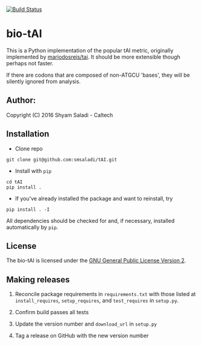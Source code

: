 [![Build Status](https://travis-ci.org/smsaladi/tAI.svg?branch=master)](https://travis-ci.org/smsaladi/tAI)

bio-tAI
=======

This is a Python implementation of the popular tAI metric, originally
implemented by [mariodosreis/tai](https://github.com/mariodosreis/tai).
It should be more extensible though perhaps not faster.

If there are codons that are composed of non-ATGCU 'bases', they will be
silently ignored from analysis.


## Author:

Copyright (C) 2016 Shyam Saladi - Caltech


## Installation

* Clone repo

```shell
git clone git@github.com:smsaladi/tAI.git
```

* Install with `pip`

```shell
cd tAI
pip install .
```

* If you've already installed the package and want to reinstall, try

```shell
pip install . -I
```

All dependencies should be checked for and, if necessary, installed
automatically by `pip`.


## License
The bio-tAI is licensed under the [GNU General Public License Version 2](https://opensource.org/licenses/GPL-2.0).


## Making releases

1. Reconcile package requirements in `requirements.txt` with those listed at
`install_requires`, `setup_requires`, and `test_requires` in `setup.py`.

2. Confirm build passes all tests

2. Update the version number and `download_url` in `setup.py`

3. Tag a release on GitHub with the new version number
